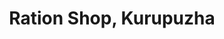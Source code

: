 ---
title: "Ration Shop, Kurupuzha"
url: /thiruvananthapuram/ration-shop-kurupuzha/
shop: convenience
---